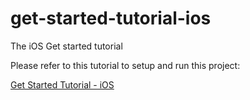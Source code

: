 # get-started-tutorial-ios
The iOS Get started tutorial

Please refer to this tutorial to setup and run this project:

[Get Started Tutorial - iOS](http://www.chat21.org/docs/ios/get-started/)